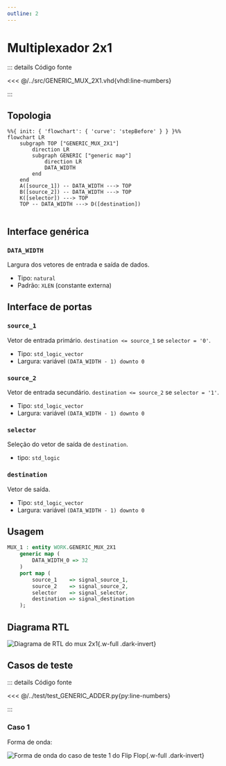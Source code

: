 ```yaml
---
outline: 2
---
```


# Multiplexador 2x1

::: details Código fonte <a href="https://github.com/pfeinsper/24a-CTI-RISCV/blob/main/src/GENERIC_MUX_2X1.vhd" target="blank" style="float:right"><Badge type="tip" text="GENERIC_MUX_2X1.vhd &boxbox;" /></a>

<<< @/../src/GENERIC_MUX_2X1.vhd{vhdl:line-numbers}

:::

## Topologia

```mermaid
%%{ init: { 'flowchart': { 'curve': 'stepBefore' } } }%%
flowchart LR
    subgraph TOP ["GENERIC_MUX_2X1"]
        direction LR
        subgraph GENERIC ["generic map"]
            direction LR
            DATA_WIDTH
        end
    end
    A([source_1]) -- DATA_WIDTH ---> TOP
    B([source_2]) -- DATA_WIDTH ---> TOP
    K([selector]) ---> TOP
    TOP -- DATA_WIDTH ---> D([destination])
  
```

## Interface genérica

### `DATA_WIDTH` <Badge type="tip" text="GENERIC" />

Largura dos vetores de entrada e saída de dados.

- Tipo: `natural`
- Padrão: `XLEN` (constante externa)

## Interface de portas

### `source_1` <Badge type="warning" text="INPUT" />

Vetor de entrada primário. `destination <= source_1` se `selector = '0'`.

- Tipo: `std_logic_vector`
- Largura: variável `(DATA_WIDTH - 1) downto 0`

### `source_2` <Badge type="warning" text="INPUT" />

Vetor de entrada secundário. `destination <= source_2` se `selector = '1'`.

- Tipo: `std_logic_vector`
- Largura: variável `(DATA_WIDTH - 1) downto 0`

### `selector` <Badge type="warning" text="INPUT" />

Seleção do vetor de saída de `destination`.

- tipo: `std_logic`

### `destination` <Badge type="danger" text="OUTPUT" />

Vetor de saída.

- Tipo: `std_logic_vector`
- Largura: variável `(DATA_WIDTH - 1) downto 0`

## Usagem

```vhdl
MUX_1 : entity WORK.GENERIC_MUX_2X1
    generic map (
        DATA_WIDTH_0 => 32
    )
    port map (
        source_1    => signal_source_1,
        source_2    => signal_source_2,
        selector    => signal_selector,
        destination => signal_destination
    );
```

## Diagrama RTL

![Diagrama de RTL do mux 2x1](/images/reference/components/generic_mux_2x1_netlist.svg){.w-full .dark-invert}

## Casos de teste

::: details Código fonte <a href="https://github.com/pfeinsper/24a-CTI-RISCV/blob/main/test/test_GENERIC_MUX_2X1.py" target="blank" style="float:right"><Badge type="tip" text="test_GENERIC_MUX_2X1.py &boxbox;" /></a>

<<< @/../test/test_GENERIC_ADDER.py{py:line-numbers}

:::

### Caso 1 <Badge type="info" text="tb_generic_mux_2x1_case_1" />

Forma de onda:

![Forma de onda do caso de teste 1 do Flip Flop](/images/reference/components/tb_generic_mux_2x1_case_1.svg){.w-full .dark-invert}
